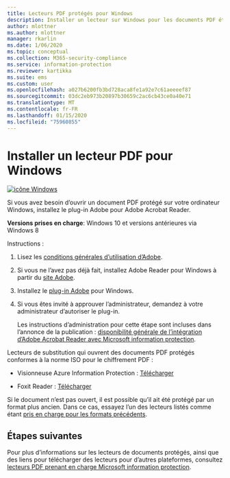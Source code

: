 ```yaml
---
title: Lecteurs PDF protégés pour Windows
description: Installer un lecteur sur Windows pour les documents PDF étiquetés pour la classification et la protection
author: mlottner
ms.author: mlottner
manager: rkarlin
ms.date: 1/06/2020
ms.topic: conceptual
ms.collection: M365-security-compliance
ms.service: information-protection
ms.reviewer: kartikka
ms.suite: ems
ms.custom: user
ms.openlocfilehash: a027b6200fb3bd728aca8fe1a92e7c61aeeeef87
ms.sourcegitcommit: 03dc2eb973b20897b30659c2ac6cb43ce0a40e71
ms.translationtype: MT
ms.contentlocale: fr-FR
ms.lasthandoff: 01/15/2020
ms.locfileid: "75960855"
---
```

# <a name="install-a-pdf-reader-for-windows"></a>Installer un lecteur PDF pour Windows

[![icône Windows](../media/develop/windows-icon.png)](https://go.microsoft.com/fwlink/?linkid=2050049)

Si vous avez besoin d’ouvrir un document PDF protégé sur votre ordinateur Windows, installez le plug-in Adobe pour Adobe Acrobat Reader.

**Versions prises en charge**: Windows 10 et versions antérieures via Windows 8

Instructions : 

1. Lisez les [conditions générales d’utilisation d’Adobe](https://www.adobe.com/legal/terms.html).

2. Si vous ne l’avez pas déjà fait, installez Adobe Reader pour Windows à partir du [site Adobe](https://www.adobe.com/).

3. Installez le [plug-in Adobe](https://go.microsoft.com/fwlink/?linkid=2050049) pour Windows.

4. Si vous êtes invité à approuver l’administrateur, demandez à votre administrateur d’autoriser le plug-in.
    
    Les instructions d’administration pour cette étape sont incluses dans l’annonce de la publication : [disponibilité générale de l’intégration d’Adobe Acrobat Reader avec Microsoft information protection](https://techcommunity.microsoft.com/t5/Azure-Information-Protection/General-Availability-of-Adobe-Acrobat-Reader-integration-with/ba-p/298396).

Lecteurs de substitution qui ouvrent des documents PDF protégés conformes à la norme ISO pour le chiffrement PDF :

- Visionneuse Azure Information Protection : [Télécharger](https://go.microsoft.com/fwlink/?linkid=838993)

- Foxit Reader : [Télécharger](https://www.foxitsoftware.com/pdf-reader/)


Si le document n’est pas ouvert, il est possible qu’il ait été protégé par un format plus ancien. Dans ce cas, essayez l’un des lecteurs listés comme étant [pris en charge pour les formats précédents](protected-pdf-readers.md#support-for-previous-formats).

## <a name="next-steps"></a>Étapes suivantes

Pour plus d’informations sur les lecteurs de documents protégés, ainsi que des liens pour télécharger des lecteurs pour d’autres plateformes, consultez [lecteurs PDF prenant en charge Microsoft information protection](protected-pdf-readers.md).

